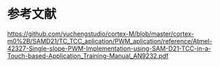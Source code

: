 # 参考文献
https://github.com/yuchengstudio/cortex-M/blob/master/cortex-m0%2B/SAMD21/TC_TCC_aplication/PWM_aplication/reference/Atmel-42327-Single-slope-PWM-Implementation-using-SAM-D21-TCC-in-a-Touch-based-Application_Training-Manual_AN9232.pdf

